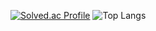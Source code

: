 [![Solved.ac Profile](http://mazassumnida.wtf/api/generate_badge?boj=gozipwang)](https://solved.ac/gozipwang)
![Top Langs](https://github-readme-stats.vercel.app/api/top-langs/?username=MiminZku&layout=compact&theme=dark)
<!--
**MiminZku/MiminZku** is a ✨ _special_ ✨ repository because its `README.md` (this file) appears on your GitHub profile.

Here are some ideas to get you started:

- 🔭 I’m currently working on ...
- 🌱 I’m currently learning ...
- 👯 I’m looking to collaborate on ...
- 🤔 I’m looking for help with ...
- 💬 Ask me about ...
- 📫 How to reach me: ...
- 😄 Pronouns: ...
- ⚡ Fun fact: ...
-->
